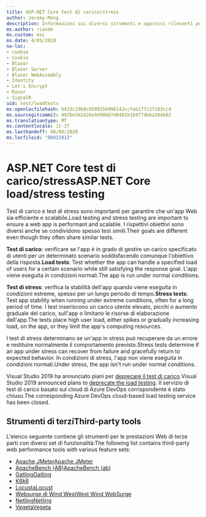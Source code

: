 ```yaml
---
title: ASP.NET Core test di carico/stress
author: Jeremy-Meng
description: Informazioni sui diversi strumenti e approcci rilevanti per test di carico e test di stress ASP.NET Core app.
ms.author: riande
ms.custom: mvc
ms.date: 4/05/2019
no-loc:
- cookie
- Cookie
- Blazor
- Blazor Server
- Blazor WebAssembly
- Identity
- Let's Encrypt
- Razor
- SignalR
uid: test/loadtests
ms.openlocfilehash: b433c29b0c959925b996142ccfab177c27183cc4
ms.sourcegitcommit: 497be502426e9d90bb7d0401b1b9f74b6a384682
ms.translationtype: MT
ms.contentlocale: it-IT
ms.lasthandoff: 08/08/2020
ms.locfileid: "88021913"
---
```

# <a name="aspnet-core-loadstress-testing"></a><span data-ttu-id="f0eb8-103">ASP.NET Core test di carico/stress</span><span class="sxs-lookup"><span data-stu-id="f0eb8-103">ASP.NET Core load/stress testing</span></span>

<span data-ttu-id="f0eb8-104">Test di carico e test di stress sono importanti per garantire che un'app Web sia efficiente e scalabile.</span><span class="sxs-lookup"><span data-stu-id="f0eb8-104">Load testing and stress testing are important to ensure a web app is performant and scalable.</span></span> <span data-ttu-id="f0eb8-105">I rispettivi obiettivi sono diversi anche se condividono spesso test simili.</span><span class="sxs-lookup"><span data-stu-id="f0eb8-105">Their goals are different even though they often share similar tests.</span></span>

<span data-ttu-id="f0eb8-106">**Test di carico**: verificare se l'app è in grado di gestire un carico specificato di utenti per un determinato scenario soddisfacendo comunque l'obiettivo della risposta.</span><span class="sxs-lookup"><span data-stu-id="f0eb8-106">**Load tests**: Test whether the app can handle a specified load of users for a certain scenario while still satisfying the response goal.</span></span> <span data-ttu-id="f0eb8-107">L'app viene eseguita in condizioni normali.</span><span class="sxs-lookup"><span data-stu-id="f0eb8-107">The app is run under normal conditions.</span></span>

<span data-ttu-id="f0eb8-108">**Test di stress**: verifica la stabilità dell'app quando viene eseguita in condizioni estreme, spesso per un lungo periodo di tempo.</span><span class="sxs-lookup"><span data-stu-id="f0eb8-108">**Stress tests**: Test app stability when running under extreme conditions, often for a long period of time.</span></span> <span data-ttu-id="f0eb8-109">I test inseriscono un carico utente elevato, picchi o aumento graduale del carico, sull'app o limitano le risorse di elaborazione dell'app.</span><span class="sxs-lookup"><span data-stu-id="f0eb8-109">The tests place high user load, either spikes or gradually increasing load, on the app, or they limit the app's computing resources.</span></span>

<span data-ttu-id="f0eb8-110">I test di stress determinano se un'app in stress può recuperare da un errore e restituire normalmente il comportamento previsto.</span><span class="sxs-lookup"><span data-stu-id="f0eb8-110">Stress tests determine if an app under stress can recover from failure and gracefully return to expected behavior.</span></span> <span data-ttu-id="f0eb8-111">In condizioni di stress, l'app non viene eseguita in condizioni normali.</span><span class="sxs-lookup"><span data-stu-id="f0eb8-111">Under stress, the app isn't run under normal conditions.</span></span>

<span data-ttu-id="f0eb8-112">Visual Studio 2019 ha annunciato piani per [deprecare il test di carico](https://devblogs.microsoft.com/devops/cloud-based-load-testing-service-eol/).</span><span class="sxs-lookup"><span data-stu-id="f0eb8-112">Visual Studio 2019 announced plans to [deprecate the load testing](https://devblogs.microsoft.com/devops/cloud-based-load-testing-service-eol/).</span></span> <span data-ttu-id="f0eb8-113">Il servizio di test di carico basato sul cloud di Azure DevOps corrispondente è stato chiuso.</span><span class="sxs-lookup"><span data-stu-id="f0eb8-113">The corresponding Azure DevOps cloud-based load testing service has been closed.</span></span>

## <a name="third-party-tools"></a><span data-ttu-id="f0eb8-114">Strumenti di terzi</span><span class="sxs-lookup"><span data-stu-id="f0eb8-114">Third-party tools</span></span>

<span data-ttu-id="f0eb8-115">L'elenco seguente contiene gli strumenti per le prestazioni Web di terze parti con diversi set di funzionalità:</span><span class="sxs-lookup"><span data-stu-id="f0eb8-115">The following list contains third-party web performance tools with various feature sets:</span></span>

* [<span data-ttu-id="f0eb8-116">Apache JMeter</span><span class="sxs-lookup"><span data-stu-id="f0eb8-116">Apache JMeter</span></span>](https://jmeter.apache.org/)
* [<span data-ttu-id="f0eb8-117">ApacheBench (AB)</span><span class="sxs-lookup"><span data-stu-id="f0eb8-117">ApacheBench (ab)</span></span>](https://httpd.apache.org/docs/2.4/programs/ab.html)
* [<span data-ttu-id="f0eb8-118">Gatling</span><span class="sxs-lookup"><span data-stu-id="f0eb8-118">Gatling</span></span>](https://gatling.io/)
* [<span data-ttu-id="f0eb8-119">K6</span><span class="sxs-lookup"><span data-stu-id="f0eb8-119">k6</span></span>](https://k6.io)
* [<span data-ttu-id="f0eb8-120">Locusta</span><span class="sxs-lookup"><span data-stu-id="f0eb8-120">Locust</span></span>](https://locust.io/)
* [<span data-ttu-id="f0eb8-121">Websurge di Wind West</span><span class="sxs-lookup"><span data-stu-id="f0eb8-121">West Wind WebSurge</span></span>](https://websurge.west-wind.com/)
* [<span data-ttu-id="f0eb8-122">Netling</span><span class="sxs-lookup"><span data-stu-id="f0eb8-122">Netling</span></span>](https://github.com/hallatore/Netling)
* [<span data-ttu-id="f0eb8-123">Vegeta</span><span class="sxs-lookup"><span data-stu-id="f0eb8-123">Vegeta</span></span>](https://github.com/tsenart/vegeta)